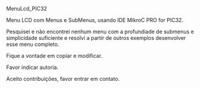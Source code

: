 MenuLcd_PIC32

Menu LCD com Menus e SubMenus, usando IDE MikroC PRO for PIC32.

Pesquisei e não encontrei nenhum menu com a profundiade de submenus e simplicidade suficiente e resolvi a partir de outros exemplos desenvolver esse menu completo.

Fique a vontade em copiar e modificar. 

Favor indicar autoria.

Aceito contribuições, favor entrar em contato.
